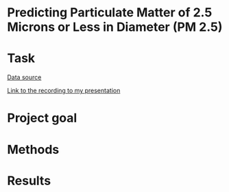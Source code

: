 # Predicting Particulate Matter of 2.5 Microns or Less in Diameter (PM 2.5)

# Task 


[Data source](https://archive.ics.uci.edu/ml/datasets/heart+disease)

[Link to the recording to my presentation](https://drive.google.com/file/d/1vlpYFx6In8ZPlY46ua_8V6XjlV-dneZR/view?usp=sharing)

# Project goal



# Methods


# Results  


